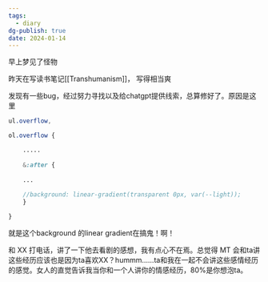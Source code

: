 ```yaml
---
tags:
  - diary
dg-publish: true
date: 2024-01-14
---
```

早上梦见了怪物

昨天在写读书笔记[[Transhumanism]]， 写得相当爽

发现有一些bug，经过努力寻找以及给chatgpt提供线索，总算修好了。原因是这里

```scss
ul.overflow,

ol.overflow {

	.....
	
	&:after {
	
	...
	
	//background: linear-gradient(transparent 0px, var(--light));
	}

}
```

就是这个background  的linear gradient在搞鬼！啊！

和 XX 打电话，讲了一下他去看剧的感想，我有点心不在焉。总觉得 MT 会和ta讲这些经历应该也是因为ta喜欢XX？hummm……ta和我在一起不会讲这些感情经历的感觉。女人的直觉告诉我当你和一个人讲你的情感经历，80%是你想泡ta。